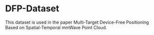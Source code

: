 # DFP-Dataset
This dataset is used in the paper Multi-Target Device-Free Positioning Based on Spatial-Temporal mmWave Point Cloud.

